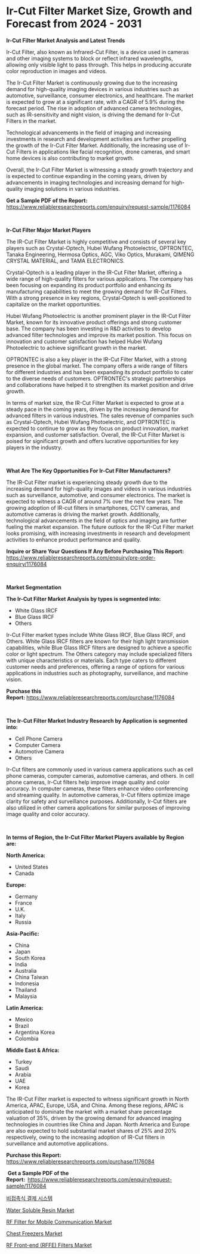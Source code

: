 <p><h1>Ir-Cut Filter Market Size, Growth and Forecast from 2024 - 2031</h1></p><p><strong>Ir-Cut Filter Market Analysis and Latest Trends</strong></p>
<p><p>Ir-Cut Filter, also known as Infrared-Cut Filter, is a device used in cameras and other imaging systems to block or reflect infrared wavelengths, allowing only visible light to pass through. This helps in producing accurate color reproduction in images and videos.</p><p>The Ir-Cut Filter Market is continuously growing due to the increasing demand for high-quality imaging devices in various industries such as automotive, surveillance, consumer electronics, and healthcare. The market is expected to grow at a significant rate, with a CAGR of 5.9% during the forecast period. The rise in adoption of advanced camera technologies, such as IR-sensitivity and night vision, is driving the demand for Ir-Cut Filters in the market.</p><p>Technological advancements in the field of imaging and increasing investments in research and development activities are further propelling the growth of the Ir-Cut Filter Market. Additionally, the increasing use of Ir-Cut Filters in applications like facial recognition, drone cameras, and smart home devices is also contributing to market growth.</p><p>Overall, the Ir-Cut Filter Market is witnessing a steady growth trajectory and is expected to continue expanding in the coming years, driven by advancements in imaging technologies and increasing demand for high-quality imaging solutions in various industries.</p></p>
<p><strong>Get a Sample PDF of the Report:&nbsp;</strong> <a href="https://www.reliableresearchreports.com/enquiry/request-sample/1176084">https://www.reliableresearchreports.com/enquiry/request-sample/1176084</a></p>
<p>&nbsp;</p>
<p><strong>Ir-Cut Filter Major Market Players</strong></p>
<p><p>The IR-Cut Filter Market is highly competitive and consists of several key players such as Crystal-Optech, Hubei Wufang Photoelectric, OPTRONTEC, Tanaka Engineering, Hermosa Optics, AGC, Viko Optics, Murakami, QIMENG CRYSTAL MATERIAL, and TAMA ELECTRONICS.</p><p>Crystal-Optech is a leading player in the IR-Cut Filter Market, offering a wide range of high-quality filters for various applications. The company has been focusing on expanding its product portfolio and enhancing its manufacturing capabilities to meet the growing demand for IR-Cut Filters. With a strong presence in key regions, Crystal-Optech is well-positioned to capitalize on the market opportunities.</p><p>Hubei Wufang Photoelectric is another prominent player in the IR-Cut Filter Market, known for its innovative product offerings and strong customer base. The company has been investing in R&D activities to develop advanced filter technologies and improve its market position. This focus on innovation and customer satisfaction has helped Hubei Wufang Photoelectric to achieve significant growth in the market.</p><p>OPTRONTEC is also a key player in the IR-Cut Filter Market, with a strong presence in the global market. The company offers a wide range of filters for different industries and has been expanding its product portfolio to cater to the diverse needs of customers. OPTRONTEC's strategic partnerships and collaborations have helped it to strengthen its market position and drive growth.</p><p>In terms of market size, the IR-Cut Filter Market is expected to grow at a steady pace in the coming years, driven by the increasing demand for advanced filters in various industries. The sales revenue of companies such as Crystal-Optech, Hubei Wufang Photoelectric, and OPTRONTEC is expected to continue to grow as they focus on product innovation, market expansion, and customer satisfaction. Overall, the IR-Cut Filter Market is poised for significant growth and offers lucrative opportunities for key players in the industry.</p></p>
<p>&nbsp;</p>
<p><strong>What Are The Key Opportunities For Ir-Cut Filter Manufacturers?</strong></p>
<p><p>The IR-Cut Filter market is experiencing steady growth due to the increasing demand for high-quality images and videos in various industries such as surveillance, automotive, and consumer electronics. The market is expected to witness a CAGR of around 7% over the next few years. The growing adoption of IR-cut filters in smartphones, CCTV cameras, and automotive cameras is driving the market growth. Additionally, technological advancements in the field of optics and imaging are further fueling the market expansion. The future outlook for the IR-Cut Filter market looks promising, with increasing investments in research and development activities to enhance product performance and quality.</p></p>
<p><strong>Inquire or Share Your Questions If Any Before Purchasing This Report:</strong> <a href="https://www.reliableresearchreports.com/enquiry/pre-order-enquiry/1176084">https://www.reliableresearchreports.com/enquiry/pre-order-enquiry/1176084</a></p>
<p>&nbsp;</p>
<p><strong>Market Segmentation</strong></p>
<p><strong>The Ir-Cut Filter Market Analysis by types is segmented into:</strong></p>
<p><ul><li>White Glass IRCF</li><li>Blue Glass IRCF</li><li>Others</li></ul></p>
<p><p>Ir-Cut Filter market types include White Glass IRCF, Blue Glass IRCF, and Others. White Glass IRCF filters are known for their high light transmission capabilities, while Blue Glass IRCF filters are designed to achieve a specific color or light spectrum. The Others category may include specialized filters with unique characteristics or materials. Each type caters to different customer needs and preferences, offering a range of options for various applications in industries such as photography, surveillance, and machine vision.</p></p>
<p><strong>Purchase this Report:&nbsp;</strong><a href="https://www.reliableresearchreports.com/purchase/1176084">https://www.reliableresearchreports.com/purchase/1176084</a></p>
<p>&nbsp;</p>
<p><strong>The Ir-Cut Filter Market Industry Research by Application is segmented into:</strong></p>
<p><ul><li>Cell Phone Camera</li><li>Computer Camera</li><li>Automotive Camera</li><li>Others</li></ul></p>
<p><p>Ir-Cut filters are commonly used in various camera applications such as cell phone cameras, computer cameras, automotive cameras, and others. In cell phone cameras, Ir-Cut filters help improve image quality and color accuracy. In computer cameras, these filters enhance video conferencing and streaming quality. In automotive cameras, Ir-Cut filters optimize image clarity for safety and surveillance purposes. Additionally, Ir-Cut filters are also utilized in other camera applications for similar purposes of improving image quality and color accuracy.</p></p>
<p>&nbsp;</p>
<p><strong>In terms of Region, the Ir-Cut Filter Market Players available by Region are:</strong></p>
<p>
    <p> <strong> North America: </strong>
        <ul>
            <li>United States</li>
            <li>Canada</li>
        </ul>
        </p> 
    <p> <strong> Europe: </strong>
        <ul>
            <li>Germany</li>
            <li>France</li>
            <li>U.K.</li>
            <li>Italy</li>
            <li>Russia</li>
        </ul>
        </p> 
    <p> <strong> Asia-Pacific: </strong>
        <ul>
            <li>China</li>
            <li>Japan</li>
            <li>South Korea</li>
            <li>India</li>
            <li>Australia</li>
            <li>China Taiwan</li>
            <li>Indonesia</li>
            <li>Thailand</li>
            <li>Malaysia</li>
        </ul>
        </p> 
    <p> <strong> Latin America: </strong>
        <ul>
            <li>Mexico</li>
            <li>Brazil</li>
            <li>Argentina Korea</li>
            <li>Colombia</li>
        </ul>
        </p> 
    <p> <strong> Middle East & Africa: </strong>
        <ul>
            <li>Turkey</li>
            <li>Saudi</li>
            <li>Arabia</li>
            <li>UAE</li>
            <li>Korea</li>
        </ul>
    </p>
    </p>
<p><p>The IR-Cut Filter market is expected to witness significant growth in North America, APAC, Europe, USA, and China. Among these regions, APAC is anticipated to dominate the market with a market share percentage valuation of 35%, driven by the growing demand for advanced imaging technologies in countries like China and Japan. North America and Europe are also expected to hold substantial market shares of 25% and 20% respectively, owing to the increasing adoption of IR-Cut filters in surveillance and automotive applications.</p></p>
<p><strong>Purchase this Report: </strong><a href="https://www.reliableresearchreports.com/purchase/1176084">https://www.reliableresearchreports.com/purchase/1176084</a></p>
<p>&nbsp;<strong>Get a Sample PDF of the Report:&nbsp;&nbsp;</strong><a href="https://www.reliableresearchreports.com/enquiry/request-sample/1176084">https://www.reliableresearchreports.com/enquiry/request-sample/1176084</a></p>
<p><strong></strong></p>
<p><p><a href="https://github.com/vsr06p4p49/Market-Research-Report-List-1/blob/main/7347818186645.md">비접촉식 결제 시스템</a></p><p><a href="https://copper-carbon-84f.notion.site/Water-Soluble-Resin-Market-Size-Growth-Outlook-from-2024-to-2031-projecting-at-Market-s-Trends-Ana-a271dbf6385a44e0b20fbb91831c8131">Water Soluble Resin Market</a></p><p><a href="https://view.publitas.com/reportprime-1/rf-filter-for-mobile-communication-market-with-the-goal-of-estimating-the-market-size-and-future-growth-potential-of-various-market-segments-based-on-component-applications-end-user-and-region/">RF Filter for Mobile Communication Market</a></p><p><a href="https://issuu.com/reportprime-2/docs/chest-freezers-market-size-2030.pptx">Chest Freezers Market</a></p><p><a href="https://view.publitas.com/reportprime-1/rf-front-end-rffe-filters-market-insights-market-players-and-forecast-till-2031/">RF Front-end (RFFE) Filters Market</a></p></p>